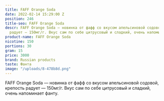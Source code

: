 ```yaml
---
title: FAFF Orange Soda
date: 2022-02-14 15:29:00 Z
position: 246
title-seo: FAFF Orange Soda
descr: FAFF Orange Soda — новинка от фафф со вкусом апельсиновой содовой, крепость
  радует — 150мг/г. Вкус сам по себе цитрусовый и сладкий, очень напоминает фанту.
product-name: FAFF Orange Soda
nicotine: 150
portions: 30
gram: 15
price: 3000
brand: Russian products
taste: Фанта
image: "/uploads/8-478b8d.png"
---
```


FAFF Orange Soda — новинка от фафф со вкусом апельсиновой содовой, крепость радует — 150мг/г. Вкус сам по себе цитрусовый и сладкий, очень напоминает фанту.